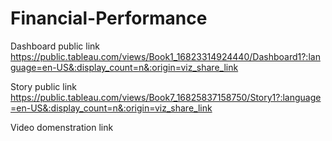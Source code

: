 # Financial-Performance

Dashboard public link           https://public.tableau.com/views/Book1_16823314924440/Dashboard1?:language=en-US&:display_count=n&:origin=viz_share_link

Story public link               https://public.tableau.com/views/Book7_16825837158750/Story1?:language=en-US&:display_count=n&:origin=viz_share_link

Video domenstration link        
